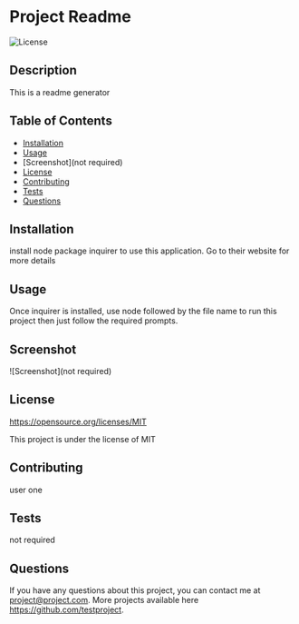 # Project Readme

  ![License](https://img.shields.io/badge/License-MIT-blue.svg)
  

  ## Description
  
   This is a readme generator

   
  ## Table of Contents
  * [Installation](#installation)
  * [Usage](#usage)
  * [Screenshot](not required)
  * [License](#license)
  * [Contributing](#contributing)
  * [Tests](#tests)
  * [Questions](#questions)
  

  ## Installation

  install node package inquirer to use this application. Go to their website for more details

  ## Usage

  Once inquirer is installed, use node followed by the file name to run this project then just follow the required prompts. 

  ## Screenshot
  ![Screenshot](not required)

  ## License
  https://opensource.org/licenses/MIT

  This project is under the license of MIT

  ## Contributing 

  user one

  ## Tests

  not required

  ## Questions

  If you have any questions about this project, you can contact me at project@project.com. More projects available here https://github.com/testproject.
